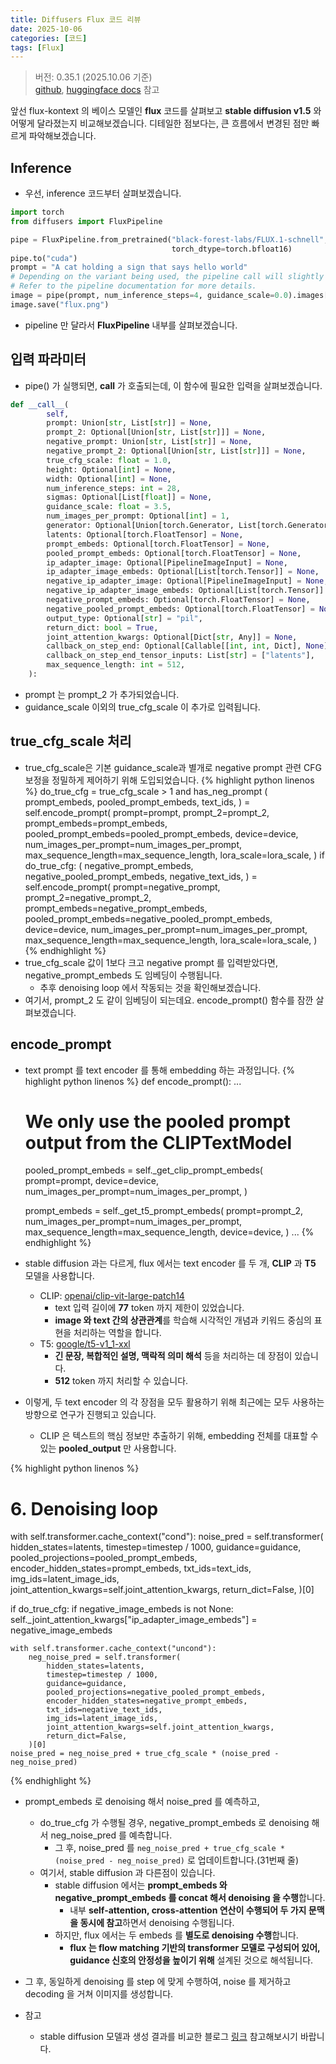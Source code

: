 ```yaml
---
title: Diffusers Flux 코드 리뷰
date: 2025-10-06
categories: [코드]
tags: [Flux]
---
```


> 버전: 0.35.1 (2025.10.06 기준)  
> [github](https://github.com/huggingface/diffusers/blob/main/src/diffusers/pipelines/flux/pipeline_flux.py), [huggingface docs](https://huggingface.co/docs/diffusers/v0.35.1/en/api/pipelines/flux#flux) 참고

앞선 flux-kontext 의 베이스 모델인 **flux** 코드를 살펴보고 **stable diffusion v1.5** 와 어떻게 달라졌는지 비교해보겠습니다.
디테일한 점보다는, 큰 흐름에서 변경된 점만 빠르게 파악해보겠습니다.

## Inference
- 우선, inference 코드부터 살펴보겠습니다.

```python
import torch  
from diffusers import FluxPipeline   

pipe = FluxPipeline.from_pretrained("black-forest-labs/FLUX.1-schnell", \
                                    torch_dtype=torch.bfloat16)  
pipe.to("cuda")  
prompt = "A cat holding a sign that says hello world"  
# Depending on the variant being used, the pipeline call will slightly vary.  
# Refer to the pipeline documentation for more details.  
image = pipe(prompt, num_inference_steps=4, guidance_scale=0.0).images[0]  
image.save("flux.png")  
```

- pipeline 만 달라서 **FluxPipeline** 내부를 살펴보겠습니다.  

## 입력 파라미터  
- pipe() 가 실행되면, __call__ 가 호출되는데, 이 함수에 필요한 입력을 살펴보겠습니다.

```python
def __call__(
        self,
        prompt: Union[str, List[str]] = None,
        prompt_2: Optional[Union[str, List[str]]] = None,
        negative_prompt: Union[str, List[str]] = None,
        negative_prompt_2: Optional[Union[str, List[str]]] = None,
        true_cfg_scale: float = 1.0,
        height: Optional[int] = None,
        width: Optional[int] = None,
        num_inference_steps: int = 28,
        sigmas: Optional[List[float]] = None,
        guidance_scale: float = 3.5,
        num_images_per_prompt: Optional[int] = 1,
        generator: Optional[Union[torch.Generator, List[torch.Generator]]] = None,
        latents: Optional[torch.FloatTensor] = None,
        prompt_embeds: Optional[torch.FloatTensor] = None,
        pooled_prompt_embeds: Optional[torch.FloatTensor] = None,
        ip_adapter_image: Optional[PipelineImageInput] = None,
        ip_adapter_image_embeds: Optional[List[torch.Tensor]] = None,
        negative_ip_adapter_image: Optional[PipelineImageInput] = None,
        negative_ip_adapter_image_embeds: Optional[List[torch.Tensor]] = None,
        negative_prompt_embeds: Optional[torch.FloatTensor] = None,
        negative_pooled_prompt_embeds: Optional[torch.FloatTensor] = None,
        output_type: Optional[str] = "pil",
        return_dict: bool = True,
        joint_attention_kwargs: Optional[Dict[str, Any]] = None,
        callback_on_step_end: Optional[Callable[[int, int, Dict], None]] = None,
        callback_on_step_end_tensor_inputs: List[str] = ["latents"],
        max_sequence_length: int = 512,
    ):
```


- prompt 는 prompt_2 가 추가되었습니다.  
- guidance_scale 이외의 true_cfg_scale 이 추가로 입력됩니다. 

## true_cfg_scale 처리  
- true_cfg_scale은 기본 guidance_scale과 별개로 negative prompt 관련 CFG 보정을 정밀하게 제어하기 위해 도입되었습니다.
{% highlight python linenos %}
do_true_cfg = true_cfg_scale > 1 and has_neg_prompt
(
    prompt_embeds,
    pooled_prompt_embeds,
    text_ids,
) = self.encode_prompt(
    prompt=prompt,
    prompt_2=prompt_2,
    prompt_embeds=prompt_embeds,
    pooled_prompt_embeds=pooled_prompt_embeds,
    device=device,
    num_images_per_prompt=num_images_per_prompt,
    max_sequence_length=max_sequence_length,
    lora_scale=lora_scale,
)
if do_true_cfg:
    (
        negative_prompt_embeds,
        negative_pooled_prompt_embeds,
        negative_text_ids,
    ) = self.encode_prompt(
        prompt=negative_prompt,
        prompt_2=negative_prompt_2,
        prompt_embeds=negative_prompt_embeds,
        pooled_prompt_embeds=negative_pooled_prompt_embeds,
        device=device,
        num_images_per_prompt=num_images_per_prompt,
        max_sequence_length=max_sequence_length,
        lora_scale=lora_scale,
    )
{% endhighlight %}
- true_cfg_scale 값이 1보다 크고 negative prompt 를 입력받았다면, negative_prompt_embeds 도 임베딩이 수행됩니다. 
    - 추후 denoising loop 에서 작동되는 것을 확인해보겠습니다.
- 여기서, prompt_2 도 같이 임베딩이 되는데요. encode_prompt() 함수를 잠깐 살펴보겠습니다.


## encode_prompt
- text prompt 를 text encoder 를 통해 embedding 하는 과정입니다.
{% highlight python linenos %}
def encode_prompt():
    ...
    # We only use the pooled prompt output from the CLIPTextModel
    pooled_prompt_embeds = self._get_clip_prompt_embeds(
        prompt=prompt,
        device=device,
        num_images_per_prompt=num_images_per_prompt,
    )

    prompt_embeds = self._get_t5_prompt_embeds(
        prompt=prompt_2,
        num_images_per_prompt=num_images_per_prompt,
        max_sequence_length=max_sequence_length,
        device=device,
    )
    ...
{% endhighlight %}
- stable diffusion 과는 다르게, flux 에서는 text encoder 를 두 개, **CLIP** 과 **T5** 모델을 사용합니다.
    - CLIP: [openai/clip-vit-large-patch14](https://huggingface.co/openai/clip-vit-large-patch14)
        - text 입력 길이에 **77** token 까지 제한이 있었습니다.
        - **image 와 text 간의 상관관계**를 학습해 시각적인 개념과 키워드 중심의 표현을 처리하는 역할을 합니다.
    - T5: [google/t5-v1_1-xxl](https://huggingface.co/google/t5-v1_1-xxl)
        - **긴 문장, 복합적인 설명, 맥락적 의미 해석** 등을 처리하는 데 장점이 있습니다.
        - **512** token 까지 처리할 수 있습니다.
- 이렇게, 두 text encoder 의 각 장점을 모두 활용하기 위해 최근에는 모두 사용하는 방향으로 연구가 진행되고 있습니다. 
    - CLIP 은 텍스트의 핵심 정보만 추출하기 위해, embedding 전체를 대표할 수 있는 **pooled_output** 만 사용합니다.


{% highlight python linenos %}

# 6. Denoising loop
with self.transformer.cache_context("cond"):
    noise_pred = self.transformer(
        hidden_states=latents,
        timestep=timestep / 1000,
        guidance=guidance,
        pooled_projections=pooled_prompt_embeds,
        encoder_hidden_states=prompt_embeds,
        txt_ids=text_ids,
        img_ids=latent_image_ids,
        joint_attention_kwargs=self.joint_attention_kwargs,
        return_dict=False,
    )[0]

if do_true_cfg:
    if negative_image_embeds is not None:
        self._joint_attention_kwargs["ip_adapter_image_embeds"] = negative_image_embeds

    with self.transformer.cache_context("uncond"):
        neg_noise_pred = self.transformer(
            hidden_states=latents,
            timestep=timestep / 1000,
            guidance=guidance,
            pooled_projections=negative_pooled_prompt_embeds,
            encoder_hidden_states=negative_prompt_embeds,
            txt_ids=negative_text_ids,
            img_ids=latent_image_ids,
            joint_attention_kwargs=self.joint_attention_kwargs,
            return_dict=False,
        )[0]
    noise_pred = neg_noise_pred + true_cfg_scale * (noise_pred - neg_noise_pred)
{% endhighlight %}

- prompt_embeds 로 denoising 해서 noise_pred 를 예측하고, 
    - do_true_cfg 가 수행될 경우, negative_prompt_embeds 로 denoising 해서 neg_noise_pred 를 예측합니다.
        - 그 후, noise_pred 를 `neg_noise_pred + true_cfg_scale * (noise_pred - neg_noise_pred)` 로 업데이트합니다.(31번째 줄)
    - 여기서, stable diffusion 과 다른점이 있습니다.
        - stable diffusion 에서는 **prompt_embeds 와 negative_prompt_embeds 를 concat 해서 denoising 을 수행**합니다.
            - 내부 **self-attention, cross-attention 연산이 수행되어 두 가지 문맥을 동시에 참고**하면서 denoising 수행됩니다. 
        - 하지만, flux 에서는 두 embeds 를 **별도로 denoising 수행**합니다. 
            - **flux 는 flow matching 기반의 transformer 모델로 구성되어 있어, guidance 신호의 안정성을 높이기 위해** 설계된 것으로 해석됩니다.  

- 그 후, 동일하게 denoising 를 step 에 맞게 수행하여, noise 를 제거하고 decoding 을 거쳐 이미지를 생성합니다.

- 참고
    - stable diffusion 모델과 생성 결과를 비교한 블로그 [링크](https://getimg.ai/blog/flux-1-vs-stable-diffusion-ai-text-to-image-models-comparison) 참고해보시기 바랍니다.   


